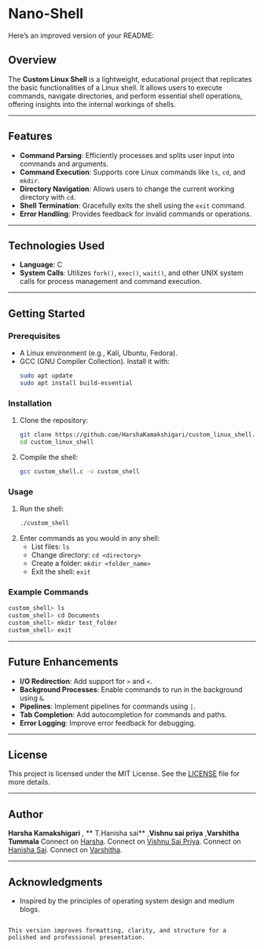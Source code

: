 # Nano-Shell
Here’s an improved version of your README:  

## Overview
The **Custom Linux Shell** is a lightweight, educational project that replicates the basic functionalities of a Linux shell. It allows users to execute commands, navigate directories, and perform essential shell operations, offering insights into the internal workings of shells.

---

## Features
- **Command Parsing**: Efficiently processes and splits user input into commands and arguments.
- **Command Execution**: Supports core Linux commands like `ls`, `cd`, and `mkdir`.
- **Directory Navigation**: Allows users to change the current working directory with `cd`.
- **Shell Termination**: Gracefully exits the shell using the `exit` command.
- **Error Handling**: Provides feedback for invalid commands or operations.

---

## Technologies Used
- **Language**: C
- **System Calls**: Utilizes `fork()`, `exec()`, `wait()`, and other UNIX system calls for process management and command execution.

---

## Getting Started

### Prerequisites
- A Linux environment (e.g., Kali, Ubuntu, Fedora).
- GCC (GNU Compiler Collection). Install it with:
  ```bash
  sudo apt update
  sudo apt install build-essential
  ```

### Installation
1. Clone the repository:
   ```bash
   git clone https://github.com/HarshaKamakshigari/custom_linux_shell.git
   cd custom_linux_shell
   ```
2. Compile the shell:
   ```bash
   gcc custom_shell.c -o custom_shell
   ```

### Usage
1. Run the shell:
   ```bash
   ./custom_shell
   ```
2. Enter commands as you would in any shell:
   - List files: `ls`
   - Change directory: `cd <directory>`
   - Create a folder: `mkdir <folder_name>`
   - Exit the shell: `exit`

### Example Commands
```bash
custom_shell> ls
custom_shell> cd Documents
custom_shell> mkdir test_folder
custom_shell> exit
```

---

## Future Enhancements
- **I/O Redirection**: Add support for `>` and `<`.
- **Background Processes**: Enable commands to run in the background using `&`.
- **Pipelines**: Implement pipelines for commands using `|`.
- **Tab Completion**: Add autocompletion for commands and paths.
- **Error Logging**: Improve error feedback for debugging.

---

## License
This project is licensed under the MIT License. See the [LICENSE](LICENSE) file for more details.

---

## Author
**Harsha Kamakshigari**  , ** T.Hanisha sai** ,**Vishnu sai priya** ,**Varshitha Tummala**
Connect on [Harsha](https://github.com/HarshaKamakshigari).
Connect on [Vishnu Sai Priya](https://github.com/vishnusaipriya7).
Connect on [Hanisha Sai](https://github.com/hani-sai).
Connect on [Varshitha](https://github.com/varshithatummala9).

---

## Acknowledgments
- Inspired by the principles of operating system design and medium blogs.
```  

This version improves formatting, clarity, and structure for a polished and professional presentation.
